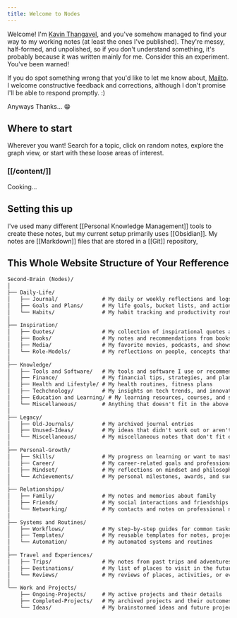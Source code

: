 ```yaml
---
title: Welcome to Nodes
---
```


Welcome! I'm [Kavin Thangavel](https://kavinthangavel.tech), and you've somehow managed to find your way to my working notes (at least the ones I've published). They're messy, half-formed, and unpolished, so if you don't understand something, it's probably because it was written mainly for me. Consider this an experiment. You've been warned!

If you do spot something wrong that you'd like to let me know about, [Mailto](kavinthangavel.dev@gmail.com). I welcome constructive feedback and corrections, although I don't promise I'll be able to respond promptly. :)

Anyways Thanks... 😁
## Where to start

Wherever you want! Search for a topic, click on random notes, explore the graph view, or start with these loose areas of interest.


### [[/content/]]



Cooking...



## Setting this up
I've used many different [[Personal Knowledge Management]] tools to create these notes, but my current setup primarily uses [[Obsidian]]. My notes are [[Markdown]] files that are stored in a [[Git]] repository,

## This Whole Website Structure of  Your Refference
```markdown
Second-Brain (Nodes)/
│
├── Daily-Life/              
│   ├── Journal/              # My daily or weekly reflections and logs
│   ├── Goals and Plans/      # My life goals, bucket lists, and actionable plans
│   └── Habits/               # My habit tracking and productivity routines
│
├── Inspiration/             
│   ├── Quotes/               # My collection of inspirational quotes and sayings
│   ├── Books/                # My notes and recommendations from books
│   ├── Media/                # My favorite movies, podcasts, and shows
│   └── Role-Models/          # My reflections on people, concepts that inspire me
│
├── Knowledge/             
│   ├── Tools and Software/   # My tools and software I use or recommend
│   ├── Finance/              # My financial tips, strategies, and planning
│   ├── Health and Lifestyle/ # My health routines, fitness plans
│   ├── Techchnology/         # My insights on tech trends, and innovations
│   ├── Education and Learning/ # My learning resources, courses, and study notes
│   └── Miscellaneous/        # Anything that doesn't fit in the above categories
│
├── Legacy/                   
│   ├── Old-Journals/         # My archived journal entries
│   ├── Unused-Ideas/         # My ideas that didn't work out or aren't in use
│   └── Miscellaneous/        # My miscellaneous notes that don't fit elsewhere
│
├── Personal-Growth/         
│   ├── Skills/               # My progress on learning or want to master
│   ├── Career/               # My career-related goals and professional development
│   ├── Mindset/              # My reflections on mindset and philosophies
│   └── Achievements/         # My personal milestones, awards, and successes
│
├── Relationships/            
│   ├── Family/               # My notes and memories about family
│   ├── Friends/              # My social interactions and friendships
│   └── Networking/           # My contacts and notes on professional networking
│
├── Systems and Routines/    
│   ├── Workflows/            # My step-by-step guides for common tasks
│   ├── Templates/            # My reusable templates for notes, projects, etc.
│   └── Automation/           # My automated systems and routines 
│
├── Travel and Experiences/  
│   ├── Trips/                # My notes from past trips and adventures
│   ├── Destinations/         # My list of places to visit in the future
│   └── Reviews/              # My reviews of places, activities, or events
│
└── Work and Projects/       
    ├── Ongoing-Projects/     # My active projects and their details
    ├── Completed-Projects/   # My archived projects and their outcomes
    └── Ideas/                # My brainstormed ideas and future project plans

```